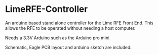 # LimeRFE-Controller

An arduino based stand alone controller for the Lime RFE Front End. 
This allows the RFE to be operated without needing a host computer. 

Needs a 3.3V Arduino such as the Arduino pro mini.

Schematic, Eagle PCB layout and arduino sketch are included. 
